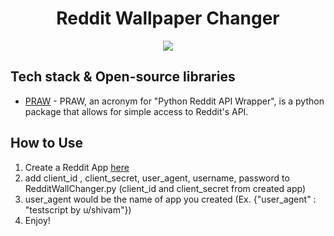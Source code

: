 <h1 align="center">Reddit Wallpaper Changer</h1>

<p align="center">
<img src="https://github.com/AndroShivam/Recommify/blob/main/screenshots/recommify.gif?raw=true"/>
</p>

## Tech stack & Open-source libraries
- [PRAW](https://github.com/praw-dev/praw) - PRAW, an acronym for "Python Reddit API Wrapper", is a python package that allows for simple access to Reddit's API.

## How to Use
1. Create a Reddit App [here](https://www.reddit.com/prefs/apps)
2. add client_id , client_secret, user_agent, username, password to RedditWallChanger.py (client_id and client_secret from created app)
3. user_agent would be the name of app you created (Ex. {"user_agent" : "testscript by u/shivam"})
4. Enjoy!
